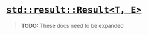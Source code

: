 # [`std::result::Result<T, E>`](https://github.com/justanothercell/kommando/tree/dev/kdolib/std/result.kdo)

>**TODO:** These docs need to be expanded